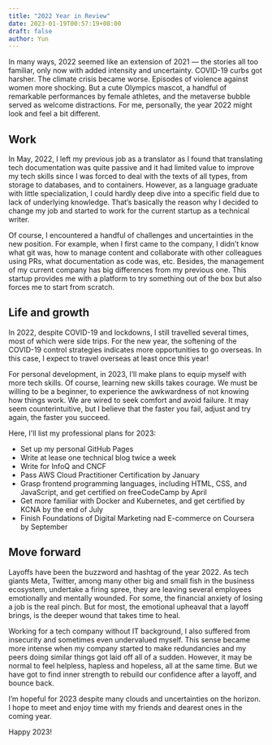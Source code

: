 ```yaml
---
title: "2022 Year in Review"
date: 2023-01-19T00:57:19+08:00
draft: false
author: Yun
---
```


In many ways, 2022 seemed like an extension of 2021 — the stories all too familiar, only now with added intensity and uncertainty. COVID-19 curbs got harsher. The climate crisis became worse. Episodes of violence against women more shocking. But a cute Olympics mascot, a handful of remarkable performances by female athletes, and the metaverse bubble served as welcome distractions. For me, personally, the year 2022 might look and feel a bit different.

## Work

In May, 2022, I left my previous job as a translator as I found that translating tech documentation was quite passive and it had limited value to improve my tech skills since I was forced to deal with the texts of all types, from storage to databases, and to containers. However, as a language graduate with little specialization, I could hardly deep dive into a specific field due to lack of underlying knowledge. That’s basically the reason why I decided to change my job and started to work for the current startup as a technical writer.

Of course, I encountered a handful of challenges and uncertainties in the new position. For example, when I first came to the company, I didn’t know what git was, how to manage content and collaborate with other colleagues using PRs, what documentation as code was, etc. Besides, the management of my current company has big differences from my previous one. This startup provides me with a platform to try something out of the box but also forces me to start from scratch.

## Life and growth

In 2022, despite COVID-19 and lockdowns, I still travelled several times, most of which were side trips. For the new year, the softening of the COVID-19 control strategies indicates more opportunities to go overseas. In this case, I expect to travel overseas at least once this year!

For personal development, in 2023, I’ll make plans to equip myself with more tech skills. Of course, learning new skills takes courage. We must be willing to be a beginner, to experience the awkwardness of not knowing how things work. We are wired to seek comfort and avoid failure. It may seem counterintuitive, but I believe that the faster you fail, adjust and try again, the faster you succeed.

Here, I'll list my professional plans for 2023:
- Set up my personal GitHub Pages
- Write at lease one technical blog twice a week
- Write for InfoQ and CNCF
- Pass AWS Cloud Practitioner Certification by January
- Grasp frontend programming languages, including HTML, CSS, and JavaScript, and get certified on freeCodeCamp by April
- Get more familiar with Docker and Kubernetes, and get certified by KCNA by the end of July
- Finish Foundations of Digital Marketing nad E-commerce on Coursera by September

## Move forward

Layoffs have been the buzzword and hashtag of the year 2022. As tech giants Meta, Twitter, among many other big and small fish in the business ecosystem, undertake a firing spree, they are leaving several employees emotionally and mentally wounded. For some, the financial anxiety of losing a job is the real pinch. But for most, the emotional upheaval that a layoff brings, is the deeper wound that takes time to heal.

Working for a tech company without IT background, I also suffered from insecurity and sometimes even undervalued myself. This sense became more intense when my company started to make redundancies and my peers doing similar things got laid off all of a sudden. However, it may be normal to feel helpless, hapless and hopeless, all at the same time. But we have got to find inner strength to rebuild our confidence after a layoff, and bounce back.

I’m hopeful for 2023 despite many clouds and uncertainties on the horizon. I hope to meet and enjoy time with my friends and dearest ones in the coming year.

Happy 2023!

